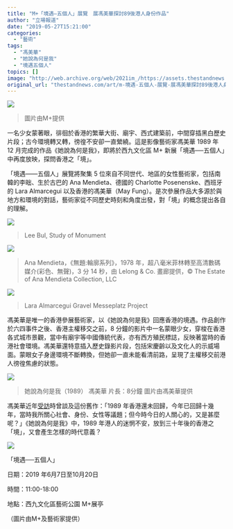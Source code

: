 ```yaml
---
title: "M+「境遇—五個人」展覽　展馮美華探討89後港人身份作品"
author: "立場報道"
date: "2019-05-27T15:21:00"
categories:
  - "藝術"
tags:
  - "馮美華"
  - "她說為何是我"
  - "境遇五個人"
topics: []
image: "http://web.archive.org/web/2021im_/https://assets.thestandnews.com/media/photos/May20Fung_HERO20She20Said20Why20Me_0926D.jpg"
original_url: "thestandnews.com/art/m-境遇-五個人-展覽-展馮美華探討89後港人身份作品"
---
```

![](http://web.archive.org/web/2021im_/https://assets.thestandnews.com/media/photos/May20Fung_HERO20She20Said20Why20Me_0926D.jpg)
> 圖片由M+提供

一名少女蒙著眼，徘徊於香港的繁華大街、廟宇、西式建築前，中間穿插黑白歷史片段；古今環境轉又轉，徬徨不安卻一直縈繞。這是影像藝術家馮美華 1989 年 12 月完成的作品《她說為何是我》，即將於西九文化區 M+ 新展「境遇──五個人」中再度放映，探問香港之「境」。 

「境遇——五個人」展覽將聚集 5 位來自不同世代、地區的女性藝術家，包括南韓的李昢、生於古巴的 Ana Mendieta、德國的 Charlotte Posenenske、西班牙的 Lara Almarcegui 以及香港的馮美華（May Fung）。是次參展作品大多源於與地方和環境的對話，藝術家從不同歷史時刻和角度出發，對「境」的概念提出各自的理解。

![](http://web.archive.org/web/2021im_/https://assets.thestandnews.com/media/photos/Lee20Bul_Study20for20Monument_VAoyO.jpg)
> Lee Bul, Study of Monument

![](http://web.archive.org/web/2021im_/https://assets.thestandnews.com/media/photos/Ana20Mendieta_Untitled20Silueta20Series_c0vYQ.jpg)
> Ana Mendieta，《無題:輪廓系列》，1978 年，超八毫米菲林轉至高清數碼媒介(彩色、無聲)，3 分 14 秒，由 Lelong & Co. 畫廊提供，© The Estate of Ana Mendieta Collection, LLC

![](http://web.archive.org/web/2021im_/https://assets.thestandnews.com/media/photos/Lara20Almarcegui_Gravel_Messeplatz_Art20Basel202018_IxT4z.jpg)
> Lara Almarcegui Gravel Messeplatz Project

馮美華是唯一的香港參展藝術家，以《她說為何是我》回應香港的境遇。作品創作於六四事件之後、香港主權移交之前，8 分鐘的影片中一名蒙眼少女，穿梭在香港各式城市景觀，當中有廟宇等中國傳統代表，亦有西方殖民標誌，反映著當時的香港社會環境。馮美華還特意插入歷史錄影片段，包括宋慶齡以及文化人的示威場面。蒙眼女子身邊環境不斷轉換，但她卻一直未能看清前路，呈現了主權移交前港人徬徨焦慮的狀態。

![](http://web.archive.org/web/2021im_/https://assets.thestandnews.com/media/photos/She20Said20Why20Me_nmnQi.jpg)
> 她說為何是我（1989） 馮美華 片長：8分鐘 圖片由馮美華提供

馮美華近年[受訪](../../culture/%E7%9B%B8%E5%90%8C%E7%9A%84%E5%BD%B1%E5%83%8F-%E4%B8%8D%E5%90%8C%E7%9A%84%E6%99%82%E4%BB%A3%E6%84%8F%E7%BE%A9/)時曾談及這份舊作：「1989 年香港還未回歸，今年已回歸十幾年，當時我所關心社會、身份、女性等議題；但今時今日的人關心的，又是甚麼呢？」《她說為何是我》中，1989 年港人的迷惘不安，放到三十年後的香港之「境」，又會產生怎樣的時代意義？ 

![](http://web.archive.org/web/2021im_/https://assets.thestandnews.com/media/photos/m-five-artists-online-banner-1200pxx750px_uln0k.jpg)

「境遇──五個人」

日期：2019 年6月7日至10月20日

時間：11:00-18:00

地點：西九文化區藝術公園 M+展亭

（圖片由M+及藝術家提供）